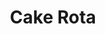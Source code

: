 ---
title: Cake Rota
summary: 
tags:
- Browns Documents
date: 

authors:
  - lenka
# Optional external URL for project (replaces project detail page).
external_link: "https://uob.sharepoint.com/:x:/r/teams/grp-ggy-postgrad/_layouts/15/doc2.aspx?sourcedoc=%7B4538461A-6E3C-4EC3-8051-0BFE09120C54%7D&file=Browns%20Cake%20Rota.xlsx&action=default&mobileredirect=true&cid=50225dca-3336-464c-89f2-df838fe03b60"

image:
  caption: 
  focal_point: Smart

links:

url_code: ""
url_pdf: ""
url_slides: ""
url_video: ""

# Slides (optional).
#   Associate this project with Markdown slides.
#   Simply enter your slide deck's filename without extension.
#   E.g. `slides = "example-slides"` references `content/slides/example-slides.md`.
#   Otherwise, set `slides = ""`.
slides: 
---